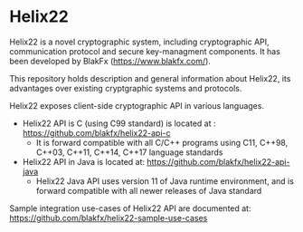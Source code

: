 # Helix22
Helix22 is a novel cryptographic system, including cryptographic API, communication protocol and secure key-managment components. 
It has been developed by BlakFx (https://www.blakfx.com/).

This repository holds description and general information about Helix22, its advantages over existing cryptgraphic systems and protocols.

Helix22 exposes client-side cryptographic API in various languages.

* Helix22 API is C (using C99 standard) is located at : https://github.com/blakfx/helix22-api-c
    * It is forward compatible with all C/C++ programs using C11, C++98, C++03, C++11, C++14, C++17 language standards
* Helix22 API in Java is located at: https://github.com/blakfx/helix22-api-java
    * Helix22 Java API uses version 11 of Java runtime environment, and is forward compatible with all newer releases of Java standard


Sample integration use-cases of Helix22 API are documented at: https://github.com/blakfx/helix22-sample-use-cases
